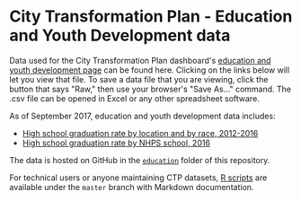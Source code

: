 # City Transformation Plan - Education and Youth Development data

Data used for the City Transformation Plan dashboard's [education and youth development page](https://ct-data-haven.github.io/ctp-dash/pages/education.html) can be found here. Clicking on the links below will let you view that file. To save a data file that you are viewing, click the button that says "Raw," then use your browser's "Save As..." command. The .csv file can be opened in Excel or any other spreadsheet software.

As of September 2017, education and youth development data includes:

* [High school graduation rate by location and by race, 2012-2016](graduation_rate_trends.csv)
* [High school graduation rate by NHPS school, 2016](graduation_rate_by_school.csv)

The data is hosted on GitHub in the [`education`](./) folder of this repository.

For technical users or anyone maintaining CTP datasets, [R scripts](../../../../R) are available under the `master` branch with Markdown documentation.
